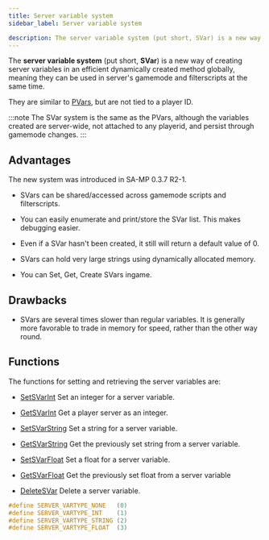 ```yaml
---
title: Server variable system
sidebar_label: Server variable system

description: The server variable system (put short, SVar) is a new way of creating server variables in an efficient dynamically created method globally, meaning they can be used in server's gamemode and filterscripts at the same time.
---
```


The **server variable system** (put short, **SVar**) is a new way of creating server variables in an efficient dynamically created method globally, meaning they can be used in server's gamemode and filterscripts at the same time.

They are similar to [PVars](perplayervariablesystem), but are not tied to a player ID.

:::note The SVar system is the same as the PVars, although the variables created are server-wide, not attached to any playerid, and persist through gamemode changes. :::

## Advantages

The new system was introduced in SA-MP 0.3.7 R2-1.

- SVars can be shared/accessed across gamemode scripts and filterscripts.

- You can easily enumerate and print/store the SVar list. This makes debugging easier.

- Even if a SVar hasn't been created, it still will return a default value of 0.

- SVars can hold very large strings using dynamically allocated memory.

- You can Set, Get, Create SVars ingame.

## Drawbacks

- SVars are several times slower than regular variables. It is generally more favorable to trade in memory for speed, rather than the other way round.

## Functions

The functions for setting and retrieving the server variables are:

- [SetSVarInt](../scripting/functions/SetSVarInt) Set an integer for a server variable.

- [GetSVarInt](../scripting/functions/GetSVarInt) Get a player server as an integer.

- [SetSVarString](../scripting/functions/SetSVarString) Set a string for a server variable.

- [GetSVarString](../scripting/functions/GetSVarString) Get the previously set string from a server variable.

- [SetSVarFloat](../scripting/functions/SetSVarFloat) Set a float for a server variable.

- [GetSVarFloat](../scripting/functions/GetSVarFloat) Get the previously set float from a server variable

- [DeleteSVar](../scripting/functions/DeleteSVar) Delete a server variable.

```c
#define SERVER_VARTYPE_NONE   (0)
#define SERVER_VARTYPE_INT    (1)
#define SERVER_VARTYPE_STRING (2)
#define SERVER_VARTYPE_FLOAT  (3)
```
